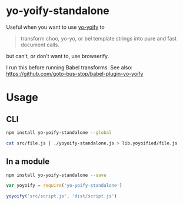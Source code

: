 # yo-yoify-standalone

Useful when you want to use [yo-yoify](https://github.com/shama/yo-yoify) to

> transform choo, yo-yo, or bel template strings into pure and fast document calls.

but can’t, or don’t want to, use browserify.

I run this before running Babel transforms. See also: https://github.com/goto-bus-stop/babel-plugin-yo-yoify

# Usage

## CLI

```sh
npm install yo-yoify-standalone --global

cat src/file.js | ./yoyoify-standalone.js > lib.yoyoified/file.js
```

## In a module

```sh
npm install yo-yoify-standalone --save
```

```js
var yoyoify = require('yo-yoify-standalone')

yoyoify('src/script.js', 'dist/script.js')
```
